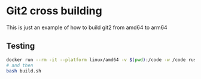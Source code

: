 # Git2 cross building

This is just an example of how to build git2 from amd64 to arm64

## Testing

```bash
docker run --rm -it --platform linux/amd64 -v $(pwd):/code -w /code rust:1-bookworm bash
# and then
bash build.sh
```
